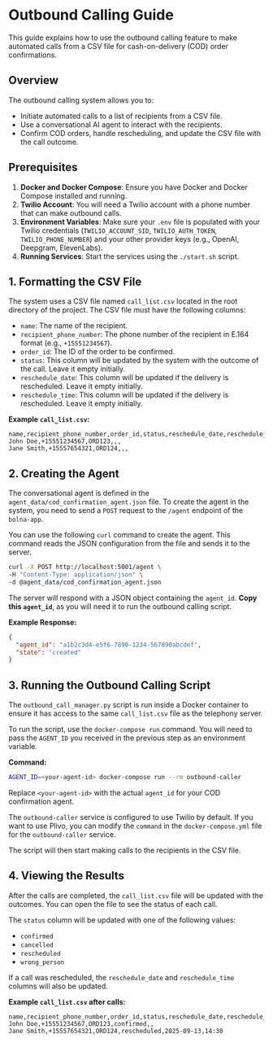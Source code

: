 # Outbound Calling Guide

This guide explains how to use the outbound calling feature to make automated calls from a CSV file for cash-on-delivery (COD) order confirmations.

## Overview

The outbound calling system allows you to:
- Initiate automated calls to a list of recipients from a CSV file.
- Use a conversational AI agent to interact with the recipients.
- Confirm COD orders, handle rescheduling, and update the CSV file with the call outcome.

## Prerequisites

1.  **Docker and Docker Compose**: Ensure you have Docker and Docker Compose installed and running.
2.  **Twilio Account**: You will need a Twilio account with a phone number that can make outbound calls.
3.  **Environment Variables**: Make sure your `.env` file is populated with your Twilio credentials (`TWILIO_ACCOUNT_SID`, `TWILIO_AUTH_TOKEN`, `TWILIO_PHONE_NUMBER`) and your other provider keys (e.g., OpenAI, Deepgram, ElevenLabs).
4.  **Running Services**: Start the services using the `./start.sh` script.

## 1. Formatting the CSV File

The system uses a CSV file named `call_list.csv` located in the root directory of the project. The CSV file must have the following columns:

-   `name`: The name of the recipient.
-   `recipient_phone_number`: The phone number of the recipient in E.164 format (e.g., `+15551234567`).
-   `order_id`: The ID of the order to be confirmed.
-   `status`: This column will be updated by the system with the outcome of the call. Leave it empty initially.
-   `reschedule_date`: This column will be updated if the delivery is rescheduled. Leave it empty initially.
-   `reschedule_time`: This column will be updated if the delivery is rescheduled. Leave it empty initially.

**Example `call_list.csv`:**
```csv
name,recipient_phone_number,order_id,status,reschedule_date,reschedule_time
John Doe,+15551234567,ORD123,,,
Jane Smith,+15557654321,ORD124,,,
```

## 2. Creating the Agent

The conversational agent is defined in the `agent_data/cod_confirmation_agent.json` file. To create the agent in the system, you need to send a `POST` request to the `/agent` endpoint of the `bolna-app`.

You can use the following `curl` command to create the agent. This command reads the JSON configuration from the file and sends it to the server.

```bash
curl -X POST http://localhost:5001/agent \
-H "Content-Type: application/json" \
-d @agent_data/cod_confirmation_agent.json
```

The server will respond with a JSON object containing the `agent_id`. **Copy this `agent_id`**, as you will need it to run the outbound calling script.

**Example Response:**
```json
{
  "agent_id": "a1b2c3d4-e5f6-7890-1234-567890abcdef",
  "state": "created"
}
```

## 3. Running the Outbound Calling Script

The `outbound_call_manager.py` script is run inside a Docker container to ensure it has access to the same `call_list.csv` file as the telephony server.

To run the script, use the `docker-compose run` command. You will need to pass the `AGENT_ID` you received in the previous step as an environment variable.

**Command:**
```bash
AGENT_ID=<your-agent-id> docker-compose run --rm outbound-caller
```

Replace `<your-agent-id>` with the actual `agent_id` for your COD confirmation agent.

The `outbound-caller` service is configured to use Twilio by default. If you want to use Plivo, you can modify the `command` in the `docker-compose.yml` file for the `outbound-caller` service.

The script will then start making calls to the recipients in the CSV file.

## 4. Viewing the Results

After the calls are completed, the `call_list.csv` file will be updated with the outcomes. You can open the file to see the status of each call.

The `status` column will be updated with one of the following values:
-   `confirmed`
-   `cancelled`
-   `rescheduled`
-   `wrong_person`

If a call was rescheduled, the `reschedule_date` and `reschedule_time` columns will also be updated.

**Example `call_list.csv` after calls:**
```csv
name,recipient_phone_number,order_id,status,reschedule_date,reschedule_time
John Doe,+15551234567,ORD123,confirmed,,
Jane Smith,+15557654321,ORD124,rescheduled,2025-09-13,14:30
```
